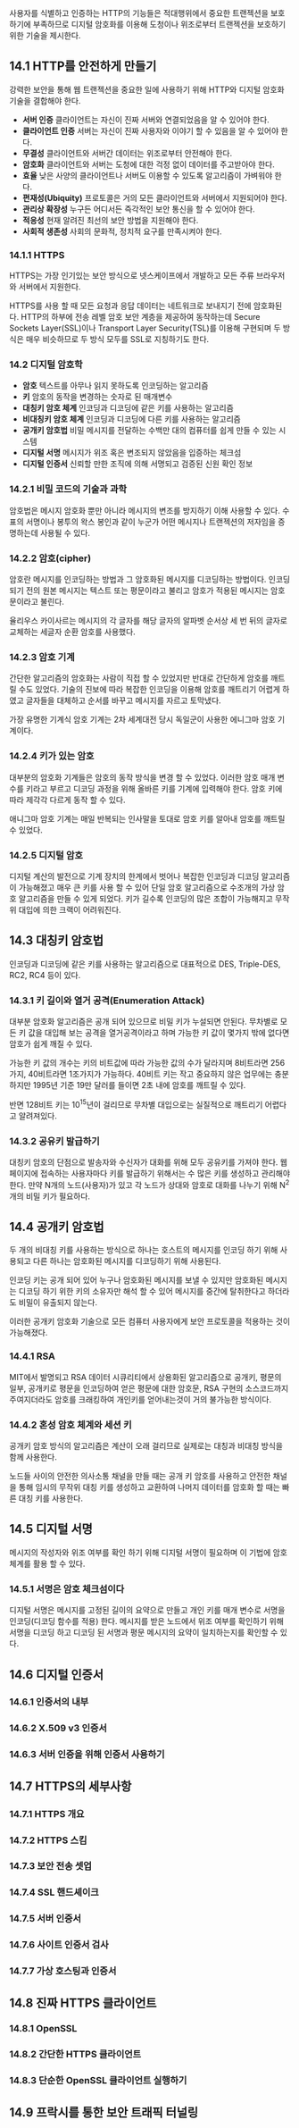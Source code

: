 사용자를 식별하고 인증하는 HTTP의 기능들은 적대행위에서 중요한 트랜젝션을 보호하기에 부족하므로 디지털 암호화를 이용해 도청이나 위조로부터 트랜젝션을 보호하기 위한 기술을 제시한다.

## 14.1 HTTP를 안전하게 만들기

강력한 보안을 통해 웹 트랜젝션을 중요한 일에 사용하기 위해 HTTP와 디지털 암호화 기술을 결합해야 한다.

- **서버 인증** 클라이언트는 자신이 진짜 서버와 연결되었음을 알 수 있어야 한다.
- **클라이언트 인증** 서버는 자신이 진짜 사용자와 이야기 할 수 있음을 알 수 있어야 한다.
- **무결성** 클라이언트와 서버간 데이터는 위조로부터 안전해야 한다.
- **암호화** 클라이언트와 서버는 도청에 대한 걱정 없이 데이터를 주고받아야 한다.
- **효율** 낮은 사양의 클라이언트나 서버도 이용할 수 있도록 알고리즘이 가벼워야 한다.
- **편재성(Ubiquity)** 프로토콜은 거의 모든 클라이언트와 서버에서 지원되어야 한다.
- **관리상 확장성** 누구든 어디서든 즉각적인 보안 통신을 할 수 있어야 한다.
- **적응성** 현재 알려진 최선의 보안 방법을 지원해야 한다.
- **사회적 생존성** 사회의 문화적, 정치적 요구를 만족시켜야 한다.

### 14.1.1 HTTPS

HTTPS는 가장 인기있는 보안 방식으로 넷스케이프에서 개발하고 모든 주류 브라우저와 서버에서 지원한다.

HTTPS를 사용 할 때 모든 요청과 응답 데이터는 네트워크로 보내지기 전에 암호화된다. HTTP의 하부에 전송 레벨 암호 보안 계층을 제공하여 동작하는데 Secure Sockets Layer(SSL)이나 Transport Layer Security(TSL)를 이용해 구현되며 두 방식은 매우 비슷하므로 두 방식 모두를 SSL로 지칭하기도 한다.

### 14.2 디지털 암호학

- **암호** 텍스트를 아무나 읽지 못하도록 인코딩하는 알고리즘
- **키** 암호의 동작을 변경하는 숫자로 된 매개변수
- **대칭키 암호 체계** 인코딩과 디코딩에 같은 키를 사용하는 알고리즘
- **비대칭키 암호 체계** 인코딩과 디코딩에 다른 키를 사용하는 알고리즘
- **공개키 암호법** 비밀 메시지를 전달하는 수백만 대의 컴퓨터를 쉽게 만들 수 있는 시스템
- **디지털 서명** 메시지가 위조 혹은 변조되지 않았음을 입증하는 체크섬
- **디지털 인증서** 신뢰할 만한 조직에 의해 서명되고 검증된 신원 확인 정보

### 14.2.1 비밀 코드의 기술과 과학

암호법은 메시지 암호화 뿐만 아니라 메시지의 변조를 방지하기 이해 사용할 수 있다. 수표의 서명이나 봉투의 왁스 봉인과 같이 누군가 어떤 메시지나 트랜젝션의 저자임을 증명하는데 사용될 수 있다.

### 14.2.2 암호(cipher)

암호란 메시지를 인코딩하는 방법과 그 암호화된 메시지를 디코딩하는 방법이다. 인코딩 되기 전의 원본 메시지는 텍스트 또는 평문이라고 불리고 암호가 적용된 메시지는 암호문이라고 불린다.

율리우스 카이사르는 메시지의 각 글자를 해당 글자의 알파벳 순서상 세 번 뒤의 글자로 교체하는 세글자 순환 암호를 사용했다.

### 14.2.3 암호 기계

간단한 알고리즘의 암호화는 사람이 직접 할 수 있었지만 반대로 간단하게 암호를 깨트릴 수도 있었다. 기술의 진보에 따라 복잡한 인코딩을 이용해 암호를 깨트리기 어렵게 하였고 글자들을 대체하고 순서를 바꾸고 메시지를 자르고 토막냈다.

가장 유명한 기계식 암호 기계는 2차 세계대전 당시 독일군이 사용한 에니그마 암호 기계이다.
### 14.2.4 키가 있는 암호

대부분의 암호화 기계들은 암호의 동작 방식을 변경 할 수 있었다. 이러한 암호 매개 변수를 키라고 부르고 디코딩 과정을 위해 올바른 키를 기계에 입력해야 한다. 암호 키에 따라 제각각 다르게 동작 할 수 있다.

애니그마 암호 기계는 매일 반복되는 인사말을 토대로 암호 키를 알아내 암호를 깨트릴 수 있었다.

### 14.2.5 디지털 암호

디지털 계산의 발전으로 기계 장치의 한계에서 벗어나 복잡한 인코딩과 디코딩 알고리즘이 가능해졌고 매우 큰 키를 사용 할 수 있어 단일 암호 알고리즘으로 수조개의 가상 암호 알고리즘을 만들 수 있게 되었다. 키가 길수록 인코딩의 많은 조합이 가능해지고 무작위 대입에 의한 크랙이 어려워진다.

## 14.3 대칭키 암호법

인코딩과 디코딩에 같은 키를 사용하는 알고리즘으로 대표적으로 DES, Triple-DES, RC2, RC4 등이 있다.

### 14.3.1 키 길이와 열거 공격(Enumeration Attack)

대부분 암호화 알고리즘은 공개 되어 있으므로 비밀 키가 누설되면 안된다. 무차별로 모든 키 값을 대입해 보는 공격을 열거공격이라고 하며 가능한 키 값이 몇가지 밖에 없다면 암호가 쉽게 깨질 수 있다.

가능한 키 값의 개수는 키의 비트값에 따라 가능한 값의 수가 달라지며 8비트라면 256가지, 40비트라면 1조가지가 가능하다. 40비트 키는 작고 중요하지 않은 업무에는 충분하지만 1995년 기준 19만 달러를 들이면 2초 내에 암호를 깨트릴 수 있다.

반면 128비트 키는 10<sup>15</sup>년이 걸리므로 무차별 대입으로는 실질적으로 깨트리기 어렵다고 알려져있다.

### 14.3.2 공유키 발급하기

대칭키 암호의 단점으로 발송자와 수신자가 대화를 위해 모두 공유키를 가져야 한다. 웹 페이지에 접속하는 사용자마다 키를 발급하기 위해서는 수 많은 키를 생성하고 관리해야 한다. 만약 N개의 노드(사용자)가 있고 각 노드가 상대와 암호로 대화를 나누기 위해 N<sup>2</sup>개의 비밀 키가 필요하다.

## 14.4 공개키 암호법

두 개의 비대칭 키를 사용하는 방식으로 하나는 호스트의 메시지를 인코딩 하기 위해 사용되고 다른 하나는 암호화된 메시지를 디코딩하기 위해 사용된다.

인코딩 키는 공개 되어 있어 누구나 암호화된 메시지를 보낼 수 있지만 암호화된 메시지는 디코딩 하기 위한 키의 소유자만 해석 할 수 있어 메시지를 중간에 탈취한다고 하더라도 비밀이 유출되지 않는다.

이러한 공개키 암호화 기술으로 모든 컴퓨터 사용자에게 보안 프로토콜을 적용하는 것이 가능해졌다.

### 14.4.1 RSA

MIT에서 발명되고 RSA 데이터 시큐리티에서 상용화된 알고리즘으로 공개키, 평문의 일부, 공개키로 평문을 인코딩하여 얻은 평문에 대한 암호문, RSA 구현의 소스코드까지 주여지더라도 암호를 크래킹하여 개인키를 얻어내는것이 거의 불가능한 방식이다.

### 14.4.2 혼성 암호 체계와 세션 키

공개키 암호 방식의 알고리즘은 계산이 오래 걸리므로 실제로는 대칭과 비대칭 방식을 함께 사용한다.

노드들 사이의 안전한 의사소통 채널을 만들 때는 공개 키 암호를 사용하고 안전한 채널을 통해 임시의 무작위 대칭 키를 생성하고 교환하여 나머지 데이터를 암호화 할 때는 빠른 대칭 키를 사용한다.

## 14.5 디지털 서명

메시지의 작성자와 위조 여부를 확인 하기 위해 디지털 서명이 필요하며 이 기법에 암호 체계를 활용 할 수 있다.

### 14.5.1 서명은 암호 체크섬이다

디지털 서명은 메시지를 고정된 길이의 요약으로 만들고 개인 키를 매개 변수로 서명을 인코딩(디코딩 함수를 적용) 한다. 메시지를 받은 노드에서 위조 여부를 확인하기 위해 서명을 디코딩 하고 디코딩 된 서명과 평문 메시지의 요약이 일치하는지를 확인할 수 있다.

## 14.6 디지털 인증서

### 14.6.1 인증서의 내부

### 14.6.2 X.509 v3 인증서

### 14.6.3 서버 인증을 위해 인증서 사용하기

## 14.7 HTTPS의 세부사항

### 14.7.1 HTTPS 개요

### 14.7.2 HTTPS 스킴

### 14.7.3 보안 전송 셋업

### 14.7.4 SSL 핸드셰이크

### 14.7.5 서버 인증서

### 14.7.6 사이트 인증서 검사

### 14.7.7 가상 호스팅과 인증서

## 14.8 진짜 HTTPS 클라이언트

### 14.8.1 OpenSSL

### 14.8.2 간단한 HTTPS 클라이언트

### 14.8.3 단순한 OpenSSL 클라이언트 실행하기

## 14.9 프락시를 통한 보안 트래픽 터널링